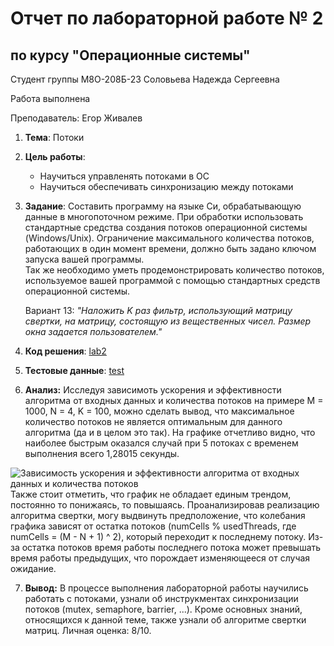 # Отчет по лабораторной работе № 2
## по курсу "Операционные системы"

Студент группы М8О-208Б-23 Соловьева Надежда Сергеевна

Работа выполнена 

Преподаватель: Егор Живалев

1. **Тема**: Потоки  
2. **Цель работы**:  
   - Научиться управленять потоками в ОС  
   - Научиться обеспечивать синхронизацию между потоками  
   
3. **Задание**:  Составить программу на языке Си, обрабатывающую данные в многопоточном режиме. При обработки использовать стандартные средства создания потоков операционной системы (Windows/Unix). Ограничение максимального количества потоков, работающих в один момент времени, должно быть задано ключом запуска вашей программы.  
Так же необходимо уметь продемонстрировать количество потоков, используемое вашей программой с помощью стандартных средств операционной системы.  

   Вариант 13: *"Наложить K раз фильтр, использующий матрицу свертки, на матрицу, состоящую из вещественных чисел. Размер окна задается пользователем."*  
4. **Код решения**: [lab2](main.c) 
5. **Тестовые данные**: [test](../tests/test2.cpp)  
6. **Анализ:** Исследуя зависимоть ускорения и эффективности алгоритма от входных данных и количества потоков на примере M = 1000, N = 4, K = 100, можно сделать вывод, что максимальное количество потоков не является оптимальным для данного алгоритма (да и в целом это так). На графике отчетливо видно, что наиболее быстрым оказался случай при 5 потоках с временем выполнения всего 1,28015 секунды.
<image src="analysis.png" alt="Зависимость ускорения и эффективности алгоритма от входных данных и количества потоков">
Также стоит отметить, что график не обладает единым трендом, постоянно то понижаясь, то повышаясь. Проанализировав реализацию алгоритма свертки, могу выдвинуть предположение, что колебания графика зависят от остатка потоков (numCells % usedThreads, где numCells = (M - N + 1) ^ 2), который переходит к последнему потоку. Из-за остатка потоков время работы последнего потока может превышать время работы предыдущих, что порождает изменяющееся от случая ожидание.

7. **Вывод:** В процессе выполнения лабораторной работы научились работать с потоками, узнали об инструкментах синхронизации потоков (mutex, semaphore, barrier, ...). Кроме основных знаний, относящихся к данной теме, также узнали об алгоритме свертки матриц. Личная оценка: 8/10.